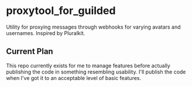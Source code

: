 # proxytool_for_guilded
Utility for proxying messages through webhooks for varying avatars and usernames. Inspired by Pluralkit.


## Current Plan
This repo currently exists for me to manage features before actually publishing the code in something resembling usability.
I'll publish the code when I've got it to an acceptable level of basic features.
